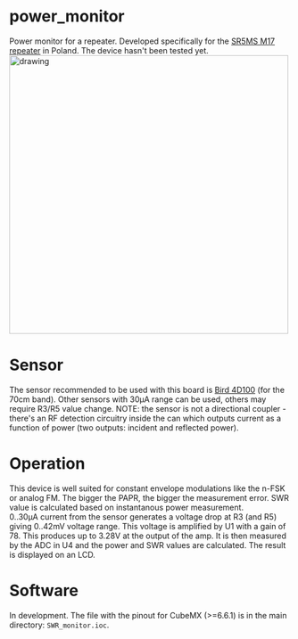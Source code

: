 # power_monitor
Power monitor for a repeater. Developed specifically for the [SR5MS M17 repeater](https://przemienniki.net/przemienniki/70cm/SR5MS?setlang=en) in Poland. The device hasn't been tested yet.
<img src="https://user-images.githubusercontent.com/44336093/184401034-85ec8cce-7844-4971-b8fa-7ef0ffc827f1.png" alt="drawing" width="500"/>

# Sensor
The sensor recommended to be used with this board is [Bird 4D100](https://www.steampoweredradio.com/pdf/bird/catalogs/Bird%20Thruline%20Power%20Sensors%20Catalog%201978.pdf) (for the 70cm band). Other sensors with 30μA range can be used, others may require R3/R5 value change. NOTE: the sensor is not a directional coupler - there's an RF detection circuitry inside the can which outputs current as a function of power (two outputs: incident and reflected power).<br>

# Operation
This device is well suited for constant envelope modulations like the n-FSK or analog FM. The bigger the PAPR, the bigger the measurement error. SWR value is calculated based on instantanous power measurement.<br>
0..30μA current from the sensor generates a voltage drop at R3 (and R5) giving 0..42mV voltage range. This voltage is amplified by U1 with a gain of 78. This produces up to 3.28V at the output of the amp. It is then measured by the ADC in U4 and the power and SWR values are calculated. The result is displayed on an LCD.

# Software
In development. The file with the pinout for CubeMX (>=6.6.1) is in the main directory: `SWR_monitor.ioc`.
